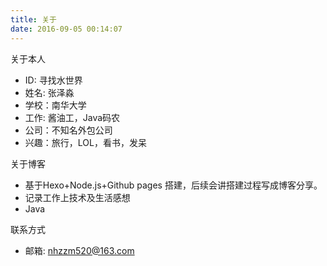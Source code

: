 ```yaml
---
title: 关于
date: 2016-09-05 00:14:07
---
```


关于本人

- ID: 寻找水世界
- 姓名: 张泽淼
- 学校：南华大学
- 工作: 酱油工，Java码农
- 公司：不知名外包公司
- 兴趣：旅行，LOL，看书，发呆

关于博客

- 基于Hexo+Node.js+Github pages 搭建，后续会讲搭建过程写成博客分享。
- 记录工作上技术及生活感想
- Java

联系方式

- 邮箱: nhzzm520@163.com
